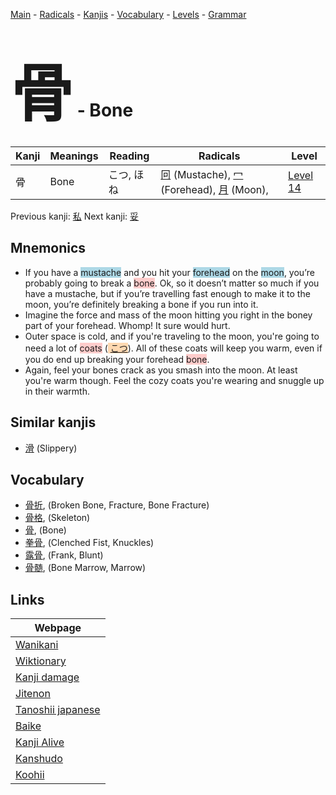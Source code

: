 <style> bigfont {font-size: 100px}</style>
[Main](../README.md) -
[Radicals](../radicals.md) -
[Kanjis](../kanjis.md) -
[Vocabulary](../vocabulary.md) -
[Levels](../levels.md) -
[Grammar](../grammar.md)
# <bigfont> 骨</bigfont> - Bone 

| Kanji | Meanings | Reading | Radicals | Level |
| --- | --- | --- | --- | --- |
| 骨 | Bone | こつ, ほね | [冋](../radicals/冋.md) (Mustache), [冖](../radicals/冖.md) (Forehead), [月](../radicals/月.md) (Moon),  | [Level 14](../levels/wk_level14.md) |

Previous kanji: [私](私.md) Next kanji: [妥](妥.md) 

## Mnemonics
 * If you have a <span style="background-color:#ADD8E6"> mustache</span> and you hit your <span style="background-color:#ADD8E6"> forehead</span> on the <span style="background-color:#ADD8E6"> moon</span>, you’re probably going to break a <span style="background-color:#ffcccb"> bone</span>. Ok, so it doesn’t matter so much if you have a mustache, but if you’re travelling fast enough to make it to the moon, you’re definitely breaking a bone if you run into it.
* Imagine the force and mass of the moon hitting you right in the boney part of your forehead. Whomp! It sure would hurt.
* Outer space is cold, and if you're traveling to the moon, you're going to need a lot of <span style="background-color:#ffcccb"> coats</span> (<span style="background-color:#fed8b1"> [こつ](https://jisho.org/search/こつ)</span>). All of these coats will keep you warm, even if you do end up breaking your forehead <span style="background-color:#ffcccb"> bone</span>. 
* Again, feel your bones crack as you smash into the moon. At least you're warm though. Feel the cozy coats you're wearing and snuggle up in their warmth.


## Similar kanjis
 * [滑](滑.md) (Slippery)


## Vocabulary
 * [骨折](../vocabulary/骨.md), (Broken Bone, Fracture, Bone Fracture)
* [骨格](../vocabulary/骨.md), (Skeleton)
* [骨](../vocabulary/骨.md), (Bone)
* [拳骨](../vocabulary/骨.md), (Clenched Fist, Knuckles)
* [露骨](../vocabulary/骨.md), (Frank, Blunt)
* [骨髄](../vocabulary/骨.md), (Bone Marrow, Marrow)



## Links 

| Webpage |
| --- |
| [Wanikani          ](https://www.wanikani.com/kanji/骨) |
| [Wiktionary        ](https://en.wiktionary.org/wiki/骨) |
| [Kanji damage      ](http://www.kanjidamage.com/kanji/search?utf8=✓&q=骨) |
| [Jitenon           ](https://jitenon.com/kanji/骨) |
| [Tanoshii japanese ](https://www.tanoshiijapanese.com/dictionary/kanji.cfm?k=骨) |
| [Baike             ](https://baike.baidu.com/item/骨) |
| [Kanji Alive       ](https://app.kanjialive.com/骨) |
| [Kanshudo          ](https://www.kanshudo.com/searchmn?q=骨) |
| [Koohii            ](https://kanji.koohii.com/study/kanji/骨) |
